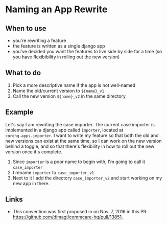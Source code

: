 # Naming an App Rewrite

## When to use

- you're rewriting a feature
- the feature is written as a single django app
- you've decided you want the features to live side by side for a time (so you have flexibibility in rolling out the new version)

## What to do

1. Pick a more descriptive name if the app is not well-named
2. Name the old/current version to `${name}_v1`
3. Call the new version `${name}_v2` in the same directory


## Example

Let's say I am rewriting the case importer.
The current case importer is implemented in a django app called `importer`, located at `corehq.apps.importer`.
I want to write my feature so that both the old and new versions can exist at the same time,
so I can work on the new version behind a toggle,
and so that there's flexibility in how to roll out the new version once it's complete.

1. Since `importer` is a poor name to begin with, I'm going to call it `case_importer`
2. I rename `importer` to `case_importer_v1`
3. Next to it I add the directory `case_importer_v2` and start working on my new app in there.


## Links

* This convention was first proposed in on Nov. 7, 2016 in this PR: https://github.com/dimagi/commcare-hq/pull/13851.
